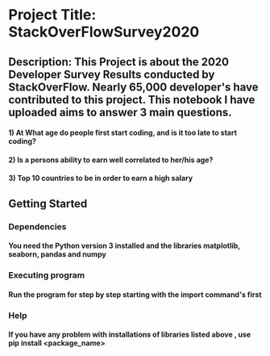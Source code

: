 # Project Title: StackOverFlowSurvey2020


## Description: This Project is about the 2020 Developer Survey Results conducted by StackOverFlow. Nearly 65,000 developer's have contributed to this project. This notebook I have uploaded aims to answer 3 main questions.

#### 1) At What age do people first start coding, and is it too late to start coding? 
#### 2) Is a persons ability to earn well correlated to her/his age?
#### 3) Top 10 countries to be in order to earn a high salary

## Getting Started
### Dependencies

#### You need the Python version 3 installed and the libraries matplotlib, seaborn, pandas and numpy

### Executing program
#### Run the program for step by step starting with the import command's first


### Help
#### If you have any problem with installations of libraries listed above , use pip install <package_name>



